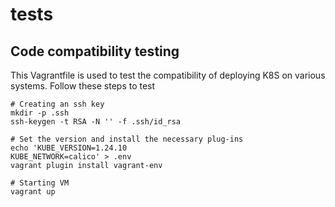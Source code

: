 # tests

## Code compatibility testing

This Vagrantfile is used to test the compatibility of deploying K8S on various systems. Follow these steps to test

```
# Creating an ssh key
mkdir -p .ssh
ssh-keygen -t RSA -N '' -f .ssh/id_rsa

# Set the version and install the necessary plug-ins
echo 'KUBE_VERSION=1.24.10
KUBE_NETWORK=calico' > .env
vagrant plugin install vagrant-env

# Starting VM
vagrant up
```